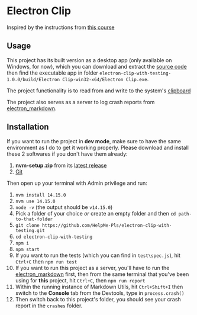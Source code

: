 # Electron Clip

Inspired by the instructions from [this course](https://frontendmasters.com/courses/electron-v2/)

## Usage
This project has its built version as a desktop app (only available on Windows, for now), which you can download and extract the [source code](https://github.com/HelpMe-Pls/electron-clip-with-testing/releases/tag/v1.0.0) then find the executable app in folder `electron-clip-with-testing-1.0.0/build/Electron Clip-win32-x64/Electron Clip.exe`.

The project functionality is to read from and write to the system's [clipboard](https://docs.microsoft.com/en-us/windows/win32/dataxchg/about-the-clipboard)

The project also serves as a server to log crash reports from [electron_markdown](https://github.com/HelpMe-Pls/electron_markdown#readme). 
## Installation

If you want to run the project in **dev mode**, make sure to have the same environment as I do to get it working properly. Please download and install these 2 softwares if you don't have them already:
1.  **nvm-setup.zip** from its [latest release](https://github.com/coreybutler/nvm-windows/releases)
2.  [Git](https://git-scm.com/downloads)

Then open up your terminal with Admin privilege and run:
1. `nvm install 14.15.0` 
2. `nvm use 14.15.0` 
3. `node -v` (the output should be `v14.15.0`)
4. Pick a folder of your choice *or* create an empty folder and then `cd path-to-that-folder`
5. `git clone https://github.com/HelpMe-Pls/electron-clip-with-testing.git`
6. `cd electron-clip-with-testing`
7. `npm i`
8. `npm start`
9. If you want to run the tests (which you can find in `test\spec.js`), hit `Ctrl+C` then `npm run test`
10. If you want to run this project as a server, you'll have to run the [electron_markdown](https://github.com/HelpMe-Pls/electron_markdown#readme) first, then from the same terminal that you've been using for **this** project, hit `Ctrl+C`, then `npm run report`
11. Within the running instance of Markdown Utils, hit `Ctrl+Shift+I` then switch to the **Console** tab from the Devtools, type in `process.crash()`
12. Then switch back to this project's folder, you should see your crash report in the `crashes` folder.
